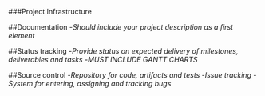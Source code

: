 ###Project Infrastructure

##Documentation
-*Should include your project description as a first element*

##Status tracking
-*Provide status on expected delivery of milestones, deliverables and tasks*
-*MUST INCLUDE GANTT CHARTS*

##Source control
-*Repository for code, artifacts and tests*
-*Issue tracking*
-*System for entering, assigning and tracking bugs*
